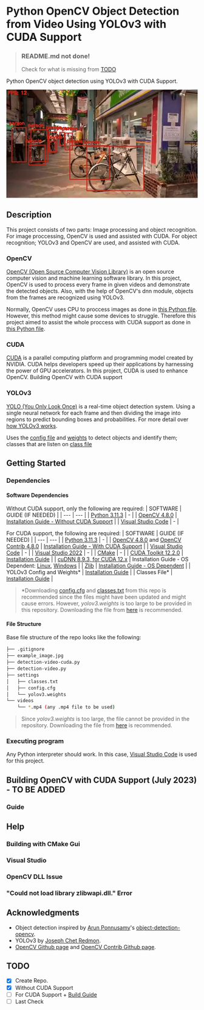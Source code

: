 # Python OpenCV Object Detection from Video Using YOLOv3 with CUDA Support
> ### README.md not done!
>
> Check for what is missing from [TODO](#todo)

Python OpenCV object detection using YOLOv3 with CUDA Support.

![Example from working code](example_image.jpg)

## Description

This project consists of two parts: Image processing and object recognition. For image proccessing, OpenCV is used and assisted with CUDA. For object recognition; YOLOv3 and OpenCV are used, and assisted with CUDA.

### OpenCV

[OpenCV (Open Source Computer Vision Library)](https://opencv.org/about) is an open source computer vision and machine learning software library. In this project, OpenCV is used to process every frame in given videos and demonstrate the detected objects. Also, with the help of OpenCV's dnn module, objects from the frames are recognized using YOLOv3. 

Normally, OpenCV uses CPU to proccess images as done in [this Python file](object-detection.py). However, this method might cause some devices to struggle. Therefore this project aimed to assist the whole proccess with CUDA support as done in [this Python file](object-detection-cuda.py).

### CUDA

[CUDA](https://blogs.nvidia.com/blog/2012/09/10/what-is-cuda-2) is a parallel computing platform and programming model created by NVIDIA. CUDA helps developers speed up their applications by harnessing the power of GPU accelerators. In this project, CUDA is used to enhance OpenCV. Building OpenCV with CUDA support 

### YOLOv3

[YOLO (You Only Look Once)](https://pjreddie.com/darknet/yolo) is a real-time object detection system. Using a single neural network for each frame and then dividing the image into regions to predict bounding boxes and probabilities. For more detail over [how YOLOv3 works](https://pjreddie.com/darknet/yolo/#:~:text=weights-,How%20It%20Works,-Prior%20detection%20systems).

Uses the [config file](config.cfg) and [weights](yolov3.weights) to detect objects and identify them; classes that are listen on [class file](classes.txt) 

## Getting Started

### Dependencies

#### Software Dependencies

Without CUDA support, only the following are required:
| SOFTWARE | GUIDE (IF NEEDED) |
| --- | --- |
| [Python 3.11.3](https://www.python.org/downloads/release/python-3113) | - |
| [OpenCV 4.8.0](https://opencv.org/releases/) | [Installation Guide - Without CUDA Support](https://pypi.org/project/opencv-python) |
| [Visual Studio Code](https://code.visualstudio.com) | - |

For CUDA support, the following are required:
| SOFTWARE | GUIDE (IF NEEDED) |
| --- | --- |
| [Python 3.11.3](https://www.python.org/downloads/release/python-3113) | - |
| [OpenCV 4.8.0](https://opencv.org/releases) and [OpenCV Contrib 4.8.0](https://github.com/opencv/opencv_contrib/releases/tag/4.8.0) | [Installation Guide - With CUDA Support](#guide) |
| [Visual Studio Code](https://code.visualstudio.com) | - |
| [Visual Studio 2022](https://visualstudio.microsoft.com/tr/vs) | - |
| [CMake](https://cmake.org/download) | - |
| [CUDA Toolkit 12.2.0](https://developer.nvidia.com/cuda-downloads) | [Installation Guide](https://developer.nvidia.com/cuda-downloads) |
| [cuDNN 8.9.3, for CUDA 12.x](https://developer.nvidia.com/rdp/cudnn-download) | Installation Guide - OS Dependent: [Linux](https://docs.nvidia.com/deeplearning/cudnn/install-guide/index.html#install-linux), [Windows](https://docs.nvidia.com/deeplearning/cudnn/install-guide/index.html#install-windows) |
| [Zlib](http://www.winimage.com/zLibDll/zlib123dllx64.zip) | [Installation Guide - OS Dependent](#could-not-load-library-zlibwapidll-error) |
| YOLOv3 Config and Weights* | [Installation Guide](https://pjreddie.com/darknet/yolo/#:~:text=Detection%20Using%20A%20Pre%2DTrained%20Model) |
| Classes File* | [Installation Guide](https://github.com/arunponnusamy/object-detection-opencv/blob/master/yolov3.txt) |

> *Downloading [config.cfg](config.cfg) and [classes.txt](classes.txt) from this repo is recommended since the files might have been updated and might cause errors.
> However, *yolov3.weights* is too large to be provided in this repository. Downloading the file from [here](https://pjreddie.com/darknet/yolo/#:~:text=Detection%20Using%20A%20Pre%2DTrained%20Model) is recommended.

#### File Structure

Base file structure of the repo looks like the following:
```bash
├── .gitignore
├── example_image.jpg
├── detection-video-cuda.py
├── detection-video.py
├── settings
│   ├── classes.txt
│   ├── config.cfg
│   └── yolov3.weights
└── videos
    └── *.mp4 (any .mp4 file to be used)
```

> Since *yolov3.weights* is too large, the file cannot be provided in the repository. Downloading the file from [here](https://pjreddie.com/darknet/yolo/#:~:text=Detection%20Using%20A%20Pre%2DTrained%20Model) is recommended.

### Executing program

Any Python interpreter should work. In this case, [Visual Studio Code](https://code.visualstudio.com) is used for this project.

## Building OpenCV with CUDA Support (July 2023) - TO BE ADDED

### Guide

## Help

### Building with CMake Gui

### Visual Studio

### OpenCV DLL Issue

### "Could not load library zlibwapi.dll." Error

<!-- https://docs.nvidia.com/deeplearning/cudnn/install-guide/index.html -->

## Acknowledgments

* Object detection inspired by [Arun Ponnusamy](https://github.com/arunponnusamy)'s [object-detection-opencv](https://github.com/arunponnusamy/object-detection-opencv).
* YOLOv3 by [Joseph Chet Redmon](https://pjreddie.com).
* [OpenCV Github page](https://github.com/opencv/opencv) and [OpenCV Contrib Github page](https://github.com/opencv/opencv_contrib).

## TODO

- [x] Create Repo.
- [x] Without CUDA Support
- [ ] For CUDA Support + [Build Guide](#building-opencv-with-cuda-support-july-2023---to-be-added)
- [ ] Last Check